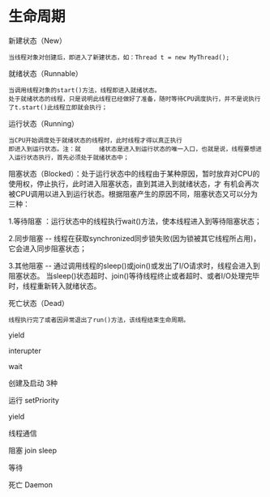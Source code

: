 
# 生命周期





新建状态（New）
  
	当线程对象对创建后，即进入了新建状态，如：Thread t = new MyThread();
	

就绪状态（Runnable）
	
	当调用线程对象的start()方法，线程即进入就绪状态。
	处于就绪状态的线程，只是说明此线程已经做好了准备，随时等待CPU调度执行，并不是说执行了t.start()此线程立即就会执行；

运行状态（Running）

	当CPU开始调度处于就绪状态的线程时，此时线程才得以真正执行
	即进入到运行状态。注：就     绪状态是进入到运行状态的唯一入口，也就是说，线程要想进入运行状态执行，首先必须处于就绪状态中；

阻塞状态（Blocked）：处于运行状态中的线程由于某种原因，暂时放弃对CPU的使用权，停止执行，此时进入阻塞状态，直到其进入到就绪状态，才 有机会再次被CPU调用以进入到运行状态。根据阻塞产生的原因不同，阻塞状态又可以分为三种：

1.等待阻塞
：运行状态中的线程执行wait()方法，使本线程进入到等待阻塞状态；

2.同步阻塞
-- 线程在获取synchronized同步锁失败(因为锁被其它线程所占用)，它会进入同步阻塞状态；

3.其他阻塞 -- 通过调用线程的sleep()或join()或发出了I/O请求时，线程会进入到阻塞状态。
当sleep()状态超时、join()等待线程终止或者超时、或者I/O处理完毕时，线程重新转入就绪状态。


死亡状态（Dead）
	
	线程执行完了或者因异常退出了run()方法，该线程结束生命周期。



yield

interupter

wait


创建及启动  3种

运行 setPriority 

yield

线程通信

阻塞 join sleep  

等待 

死亡  Daemon 



